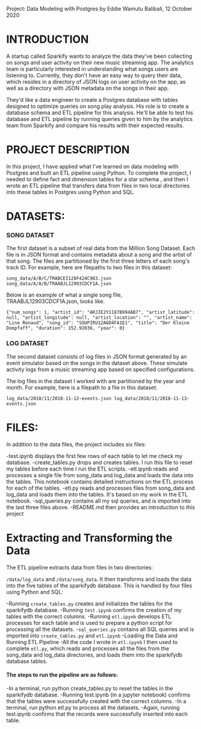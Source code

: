 Project: Data Modeling with Postgres
by Eddie Wamutu Balibali, 12 October 2020

 # INTRODUCTION
A startup called Sparkify wants to analyze the data they've been collecting on songs and user activity on their new music streaming app. The analytics team is particularly interested in understanding what songs users are listening to. Currently, they don't have an easy way to query their data, which resides in a directory of JSON logs on user activity on the app, as well as a directory with JSON metadata on the songs in their app.

They'd like a data engineer to create a Postgres database with tables designed to optimize queries on song play analysis. His role is to create a database schema and ETL pipeline for this analysis. He'll be able to test his database and ETL pipeline by running queries given to him by the analytics team from Sparkify and compare his results with their expected results.

# PROJECT DESCRIPTION
In this project, I have applied what I've learned on data modeling with Postgres and built an ETL pipeline using Python. To complete the project, I needed to define fact and dimension tables for a star schema , and then I wrote an ETL pipeline that transfers data from files in two local directories into these tables in Postgres using Python and SQL.

# DATASETS:

### SONG DATASET
The first dataset is a subset of real data from the Million Song Dataset. Each file is in JSON format and contains metadata about a song and the artist of that song. The files are partitioned by the first three letters of each song's track ID. For example, here are filepaths to two files in this dataset:

`song_data/A/B/C/TRABCEI128F424C983.json` 
`song_data/A/A/B/TRAABJL12903CDCF1A.json`

Below is an example of what a single song file, TRAABJL12903CDCF1A.json, looks like.

`{"num_songs": 1, "artist_id": "ARJIE2Y1187B994AB7", "artist_latitude": null, "artist_longitude": null, "artist_location": "", "artist_name": "Line Renaud", "song_id": "SOUPIRU12A6D4FA1E1", "title": "Der Kleine Dompfaff", "duration": 152.92036, "year": 0}`

### LOG DATASET
The second dataset consists of log files in JSON format generated by an event simulator based on the songs in the dataset above. These simulate activity logs from a music streaming app based on specified configurations.

The log files in the dataset I  worked with are partitioned by the year and month. For example, here is a filepath to a file in this dataset:

`log_data/2018/11/2018-11-12-events.json log_data/2018/11/2018-11-13-events.json`


# FILES:
In addition to the data files, the project includes six files:

-test.ipynb displays the first few rows of each table to let me check my database.
-create_tables.py drops and creates tables. I run this file to reset my tables before each time I run the ETL scripts.
-etl.ipynb reads and processes a single file from song_data and log_data and loads the data into the tables. This notebook contains detailed instructions on the ETL process for each of the tables.
-etl.py reads and processes files from song_data and log_data and loads them into the tables. It's based on my work in the ETL notebook.
-sql_queries.py contains all my sql queries, and is imported into the last three files above.
-README.md then provides an introduction to this project


# Extracting and Transforming the Data
The ETL pipeline extracts data from files in two directories:

`/data/log_data` and
`/data/song_data`.
It then transforms and loads the data into the five tables of the sparkifydb database. This is handled by four files using Python and SQL:

-Running `create_tables.py` creates and initializes the tables for the sparkifydb database.
-Running `test.ipynb` confirms the creation of my tables with the correct columns.
-Running `etl.ipynb` develops ETL processes for each table and is used to prepare a python script for processing all the datasets.
-`sql_queries.py` contains all SQL queries and is imported into `create_tables.py` and `etl.ipynb`
-Loading the Data and Running ETL Pipeline
-All the code I wrote in `etl.ipynb` I then used to complete `etl.py`, which reads and processes all the files from the song_data and log_data directories, and loads them into the sparkifydb database tables.

#### The steps to run the pipeline are as follows:

-In a terminal, run python create_tables.py to reset the tables in the sparkifydb database.
-Running test.ipynb (in a jupyter notebook) confirms that the tables were successfully created with the correct columns.
-In a terminal, run python etl.py to process all the datasets.
-Again, running test.ipynb confirms that the records were successfully inserted into each table.
